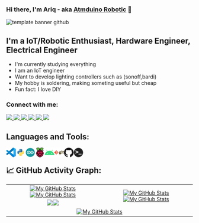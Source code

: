 ### Hi there, I'm Ariq - aka [Atmduino Robotic][website] 👋 
<!-- [![Website](https://img.shields.io/website?label=atmduino.com&style=for-the-badge&url=https%3A%2F%2Fcodestackr.com)](https://linktr.ee/AtmduinoRobotic) -->
![template banner github](https://user-images.githubusercontent.com/50385294/127747447-e798d771-a82e-46a9-b293-5adae46646fd.jpg)  
## I'm a IoT/Robotic Enthusiast, Hardware Engineer, Electrical Engineer


- I'm currently studying everything
- I am an IoT engineer
- Want to develop lighting controllers such as (sonoff,bardi)
- My hobby is soldering, making someting useful but cheap
- Fun fact: I love DIY


### Connect with me:
<p>
  <a href="https://www.linkedin.com/in/ath-thaareq-mahesa-8330471b4/">
    <img src="https://img.shields.io/badge/linkedin-%230077B5.svg?&style=for-the-badge&logo=linkedin&logoColor=white" height=25>
  </a>   
  <a href="https://www.facebook.com/AthThaareqMahesa/">
    <img src="https://img.shields.io/badge/Facebook-1877F2?style=for-the-badge&logo=facebook&logoColor=white" height=25>
  </a>
    <a href="https://www.youtube.com/channel/UCfpKae3Lv2A41bXY2TYHztA">
    <img src="https://img.shields.io/badge/Youtube-1877F2?style=for-the-badge&logo=youtube&logoColor=white" height=25>
  </a>
  <a href="https://www.instagram.com/aththaareq16___/">
    <img src="https://img.shields.io/badge/instagram-%23E4405F.svg?&style=for-the-badge&logo=instagram&logoColor=white" height=25>
  </a> 
  <a href="https://github.com/eunbiline98/">
    <img src="https://img.shields.io/badge/GitHub-100000?style=for-the-badge&logo=github&logoColor=white" height=25>
  </a> 
  <a href="https://www.electronicwings.com/search?query=eunbiline98#searchprojects">
    <img src="https://img.shields.io/badge/electronicwings-%230077B5?style=for-the-badge&logo=electronicwings&logoColor=white" height=25>
  </a>
</p>

## Languages and Tools:

<img align="left" alt="Visual Studio Code" width="26px" src="https://raw.githubusercontent.com/github/explore/80688e429a7d4ef2fca1e82350fe8e3517d3494d/topics/visual-studio-code/visual-studio-code.png" />
<img align="left" alt="python" width="26px" src="https://raw.githubusercontent.com/github/explore/80688e429a7d4ef2fca1e82350fe8e3517d3494d/topics/python/python.png" />
<img align="left" alt="Arduino" width="26px" src="https://raw.githubusercontent.com/github/explore/80688e429a7d4ef2fca1e82350fe8e3517d3494d/topics/arduino/arduino.png" />
<img align="left" alt="raspberry" width="26px" src="https://raw.githubusercontent.com/github/explore/80688e429a7d4ef2fca1e82350fe8e3517d3494d/topics/raspberry-pi/raspberry-pi.png" />
<img align="left" alt="android-studio" width="26px" src="https://raw.githubusercontent.com/github/explore/80688e429a7d4ef2fca1e82350fe8e3517d3494d/topics/android/android.png" />
<img align="left" alt="Git" width="26px" src="https://raw.githubusercontent.com/github/explore/80688e429a7d4ef2fca1e82350fe8e3517d3494d/topics/git/git.png" />
<img align="left" alt="GitHub" width="26px" src="https://raw.githubusercontent.com/github/explore/78df643247d429f6cc873026c0622819ad797942/topics/github/github.png" />
<img align="left" alt="Terminal" width="26px" src="https://raw.githubusercontent.com/github/explore/80688e429a7d4ef2fca1e82350fe8e3517d3494d/topics/terminal/terminal.png" />

<br/>

[website]: https://www.instagram.com/atmduino/

## 📈 GitHub Activity Graph:

<table align="center">
    <tr>
        <td align="center"><a href="https://github.com/eunbiline98#gh-light-mode-only"><img src="https://github-readme-stats.vercel.app/api?username=eunbiline98&show_icons=true&theme=default&include_all_commits=true#gh-light-mode-only" alt="My GitHub Stats"/></a><a href="https://github.com/eunbiline98#gh-dark-mode-only"><img src="https://github-readme-stats.vercel.app/api?username=eunbiline98&show_icons=true&theme=tokyonight&include_all_commits=true#gh-dark-mode-only" alt="My GitHub Stats"/></a></td>
        <td rowspan="2" align="center"><a href="https://github.com/eunbiline98#gh-light-mode-only"><img src="https://github-readme-stats.vercel.app/api/top-langs/?username=eunbiline98&theme=default&langs_count=8#gh-light-mode-only" alt="My GitHub Stats"/></a><a href="https://github.com/eunbiline98#gh-dark-mode-only"><img src="https://github-readme-stats.vercel.app/api/top-langs/?username=eunbiline98&theme=tokyonight&langs_count=8#gh-dark-mode-only" alt="My GitHub Stats"/></a></td>
    </tr>
    <tr>
        <td align="center"><a href="https://github.com/eunbiline98#gh-light-mode-only"><img src="https://github-readme-streak-stats.herokuapp.com/?user=eunbiline98&theme=default"/></a><a href="https://github.com/eunbiline98#gh-dark-mode-only"><img src="https://github-readme-streak-stats.herokuapp.com/?user=eunbiline98&theme=tokyonight"/></a></td>
    </tr>
    <tr>
        <td colspan="2" align="center"><a href="https://github.com/eunbiline98#gh-light-mode-only"><img src="https://raw.githubusercontent.com/eunbiline98/eunbiline98/output/github-contribution-grid-snake.svg" alt="My GitHub Stats"/></a>
    </tr>
</table>
